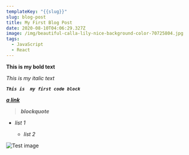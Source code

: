 ```yaml
---
templateKey: "{{slug}}"
slug: blog-post
title: My First Blog Post
date: 2020-08-10T04:06:29.327Z
image: /img/beautiful-calla-lily-nice-background-color-70725804.jpg
tags:
  - JavaScript
  - React
---
```

**This is my bold text**

*This is my italic text*

***`This is  my first code block`***

***[a link](https://google.com)***

> ***blockquote***

* *list 1*

  * *list 2*

![](/img/512px-eo_circle_lime_letter-t.svg.png "Test image")
